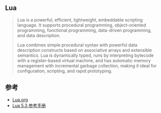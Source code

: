 ## Lua 

> Lua is a powerful, efficient, lightweight, embeddable scripting language. It supports procedural programming, object-oriented programming, functional programming, data-driven programming, and data description.
> 
> Lua combines simple procedural syntax with powerful data description constructs based on associative arrays and extensible semantics. Lua is dynamically typed, runs by interpreting bytecode with a register-based virtual machine, and has automatic memory management with incremental garbage collection, making it ideal for configuration, scripting, and rapid prototyping.

## 参考
* [Lua.org](http://www.lua.org/)
* [Lua 5.3 参考手册](http://cloudwu.github.io/lua53doc/contents.html)